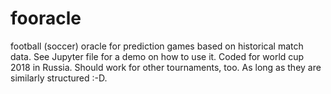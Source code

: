 # fooracle
football (soccer) oracle for prediction games based on historical match data.
See Jupyter file for a demo on how to use it. Coded for world cup 2018 in Russia. Should work for other tournaments, too. As long as they are similarly structured :-D.
